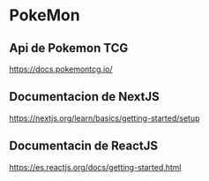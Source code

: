 # PokeMon

## Api de Pokemon TCG
  https://docs.pokemontcg.io/

## Documentacion de NextJS
  https://nextjs.org/learn/basics/getting-started/setup

## Documentacin de ReactJS
  https://es.reactjs.org/docs/getting-started.html
